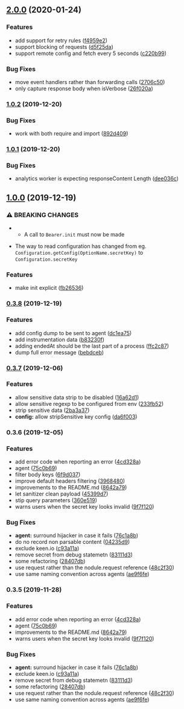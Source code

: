 ## [2.0.0](https://github.com/Bearer/node-agent/compare/v1.0.2...v2.0.0) (2020-01-24)


### Features

* add support for retry rules ([f4959e2](https://github.com/Bearer/node-agent/commit/f4959e2304c7ed75ae8f85f765fffeb57aa5b434))
* support blocking of requests ([d5f25da](https://github.com/Bearer/node-agent/commit/d5f25da7d9fe4f66b288d8c0cd62809bff748369))
* support remote config and fetch every 5 seconds ([c220b99](https://github.com/Bearer/node-agent/commit/c220b999f6d74026dee3fd6c0c94caa9b39aa228))


### Bug Fixes

* move event handlers rather than forwarding calls ([2706c50](https://github.com/Bearer/node-agent/commit/2706c506706d4a3096e28ea2ba5dfad976559bd9))
* only capture response body when isVerbose ([26f020a](https://github.com/Bearer/node-agent/commit/26f020a092b8f4338005ac83de7b7c7238b4bd18))

### [1.0.2](https://github.com/Bearer/node-agent/compare/v1.0.1...v1.0.2) (2019-12-20)


### Bug Fixes

* work with both require and import ([892d409](https://github.com/Bearer/node-agent/commit/892d409fd96a4002628a5909bde514a628328b87))

### [1.0.1](https://github.com/Bearer/node-agent/compare/v1.0.0...v1.0.1) (2019-12-20)


### Bug Fixes

* analytics worker is expecting responseContent Length ([dee036c](https://github.com/Bearer/node-agent/commit/dee036cc7183852ef4508f5e2087ea4c21fbed1c))

## [1.0.0](https://github.com/Bearer/node-agent/compare/v0.3.8...v1.0.0) (2019-12-19)


### ⚠ BREAKING CHANGES

* - A call to `Bearer.init` must now be made
- The way to read configuration has changed from eg.
  `Configuration.getConfig(OptionName.secretKey)` to
  `Configuration.secretKey`

### Features

* make init explicit ([fb26536](https://github.com/Bearer/node-agent/commit/fb26536ba9aa1f38246c6c260edfbf87136bf89b))

### [0.3.8](https://github.com/Bearer/node-agent/compare/v0.3.7...v0.3.8) (2019-12-19)


### Features

* add config dump to be sent to agent ([dc1ea75](https://github.com/Bearer/node-agent/commit/dc1ea7500665130f1184472ac0119a37959d9114))
* add instrumentation data ([b83230f](https://github.com/Bearer/node-agent/commit/b83230fbba25dfc64ee0cc3e295c52f47cdd3601))
* adding endedAt should be the last part of a process ([ffc2c87](https://github.com/Bearer/node-agent/commit/ffc2c87282f95bee4b951f1d8a5416e6e95e3462))
* dump full error message ([bebdceb](https://github.com/Bearer/node-agent/commit/bebdceb07439e341879927377aac18b9b5de0472))

### [0.3.7](https://github.com/Bearer/node-agent/compare/v0.3.6...v0.3.7) (2019-12-06)


### Features

* allow sensitive data strip to be disabled ([16a62d1](https://github.com/Bearer/node-agent/commit/16a62d163ca5c8004104a205efddf6373356a2b7))
* allow sensitive regexp to be configured from env ([233fb52](https://github.com/Bearer/node-agent/commit/233fb523b933dd93bf6e1b075c9c26875b7100a3))
* strip sensitive data ([2ba3a37](https://github.com/Bearer/node-agent/commit/2ba3a37355c9a3ac9fc6770e17563afd98aa3973))
* **config:** allow stripSensitive key config ([da6f003](https://github.com/Bearer/node-agent/commit/da6f0038de7ed61110d0c3b5f318006575d3a8b0))

### 0.3.6 (2019-12-05)


### Features

* add error code when reporting an error ([4cd328a](https://github.com/Bearer/node-agent/commit/4cd328a53de598a75bacbcf9abf44c956bf6a428))
* agent ([75c0b69](https://github.com/Bearer/node-agent/commit/75c0b6984a0fda647044f7ad6470921c41e0f15b))
* filter body keys ([6f9d037](https://github.com/Bearer/node-agent/commit/6f9d0376a99e3ac3004f133f1dbf0d1c47efc366))
* improve default headers filtering ([3968480](https://github.com/Bearer/node-agent/commit/396848035fd936083746e10c2165b224eef6e450))
* improvements to the README.md ([8642a79](https://github.com/Bearer/node-agent/commit/8642a79f96285d3abbdac79c94d4d45206137efa))
* let sanitizer clean payload ([45399d7](https://github.com/Bearer/node-agent/commit/45399d7b2adf872c030a6ef307f75f45de550a23))
* stip query parameters ([360e519](https://github.com/Bearer/node-agent/commit/360e519a772e062d8256e29eb71e0361262b9ffa))
* warns users when the secret key looks invalid ([9f7f120](https://github.com/Bearer/node-agent/commit/9f7f1204014e0b7e0f602cb4acacd9a00cdcd116))


### Bug Fixes

* **agent:** surround hijacker in case it fails ([76c1a8b](https://github.com/Bearer/node-agent/commit/76c1a8b7f0b1b3ce1949b4c031f77cfe3a906ee3))
* do no record non parsable content ([04235d9](https://github.com/Bearer/node-agent/commit/04235d9a36f174623a0f81fc1eb7e3ba4250f9ae))
* exclude keen.io ([c93a11a](https://github.com/Bearer/node-agent/commit/c93a11aa935bab88d282d214b13d686c62c104b9))
* remove secret from debug statemetn ([83111d3](https://github.com/Bearer/node-agent/commit/83111d300b882cc85891dc3bc4b4e271ad5eb81c))
* some refactoring ([28407db](https://github.com/Bearer/node-agent/commit/28407dbc01d40debe6dc25b344b376429dcfd6e8))
* use request rather than the nodule.request reference ([48c2f30](https://github.com/Bearer/node-agent/commit/48c2f30fdabe9d5de2f5bcba89d089429edc3491))
* use same naming convention across agents ([ae9f6fe](https://github.com/Bearer/node-agent/commit/ae9f6fee5c8860e32b1408f124a5d20fb51e9c9d))

### 0.3.5 (2019-11-28)


### Features

* add error code when reporting an error ([4cd328a](https://github.com/Bearer/node-agent/commit/4cd328a53de598a75bacbcf9abf44c956bf6a428))
* agent ([75c0b69](https://github.com/Bearer/node-agent/commit/75c0b6984a0fda647044f7ad6470921c41e0f15b))
* improvements to the README.md ([8642a79](https://github.com/Bearer/node-agent/commit/8642a79f96285d3abbdac79c94d4d45206137efa))
* warns users when the secret key looks invalid ([9f7f120](https://github.com/Bearer/node-agent/commit/9f7f1204014e0b7e0f602cb4acacd9a00cdcd116))


### Bug Fixes

* **agent:** surround hijacker in case it fails ([76c1a8b](https://github.com/Bearer/node-agent/commit/76c1a8b7f0b1b3ce1949b4c031f77cfe3a906ee3))
* exclude keen.io ([c93a11a](https://github.com/Bearer/node-agent/commit/c93a11aa935bab88d282d214b13d686c62c104b9))
* remove secret from debug statemetn ([83111d3](https://github.com/Bearer/node-agent/commit/83111d300b882cc85891dc3bc4b4e271ad5eb81c))
* some refactoring ([28407db](https://github.com/Bearer/node-agent/commit/28407dbc01d40debe6dc25b344b376429dcfd6e8))
* use request rather than the nodule.request reference ([48c2f30](https://github.com/Bearer/node-agent/commit/48c2f30fdabe9d5de2f5bcba89d089429edc3491))
* use same naming convention across agents ([ae9f6fe](https://github.com/Bearer/node-agent/commit/ae9f6fee5c8860e32b1408f124a5d20fb51e9c9d))

